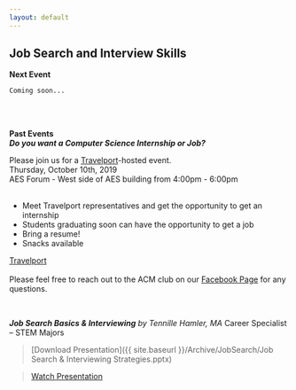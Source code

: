 ```yaml
---
layout: default
---
```


## Job Search and Interview Skills

**Next Event**<br>
```
Coming soon...
```

<br>
<br>


**Past Events**<br>
***Do you want a Computer Science Internship or Job?***<br>

Please join us for a [Travelport](https://www.travelport.com/)-hosted event.
<br>
Thursday, October 10th, 2019 <br>
AES Forum - West side of AES building from 4:00pm - 6:00pm
<br>
<br>

  * Meet Travelport representatives and get the opportunity to get an internship
  * Students graduating soon can have the opportunity to get a job
  * Bring a resume!
  * Snacks available

[Travelport](https://www.travelport.com/)
  <br>
  <br>
  Please feel free to reach out to the ACM club on our [Facebook Page](https://www.facebook.com/MSUDenverACM/) for any questions.
  <br>

<br>

***Job Search Basics & Interviewing***
*by Tennille Hamler, MA* Career Specialist – STEM Majors
> [Download Presentation]({{ site.baseurl }}/Archive/JobSearch/Job Search & Interviewing Strategies.pptx)

> [Watch Presentation](https://www.youtube.com/channel/UCibj3htcvDSivEzTDUeXOzg)
